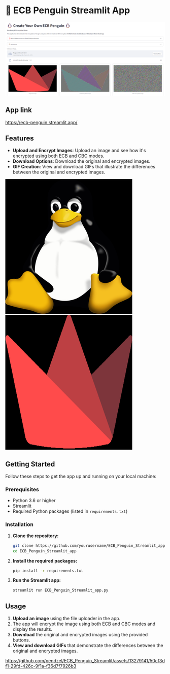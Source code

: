 
# 🐧 ECB Penguin Streamlit App

<img src="https://github.com/pendzel/ECB_Penguin_Streamlit/blob/main/Images/Screenshot.png" >

## App link
https://ecb-penguin.streamlit.app/

## Features

- **Upload and Encrypt Images**: Upload an image and see how it's encrypted using both ECB and CBC modes.
- **Download Options**: Download the original and encrypted images.
- **GIF Creation**: View and download GIFs that illustrate the differences between the original and encrypted images.

<img src="https://github.com/pendzel/ECB_Penguin_Streamlit/blob/main/Images/original_ecb.gif" width="400" height="424"> <img src="https://github.com/pendzel/ECB_Penguin_Streamlit/blob/main/Images/streamlitlogo.gif" width="400" height="424">

## Getting Started

Follow these steps to get the app up and running on your local machine:

### Prerequisites

- Python 3.6 or higher
- Streamlit
- Required Python packages (listed in `requirements.txt`)

### Installation

1. **Clone the repository:**
    ```sh
    git clone https://github.com/yourusername/ECB_Penguin_Streamlit_app.git
    cd ECB_Penguin_Streamlit_app
    ```

2. **Install the required packages:**
    ```sh
    pip install -r requirements.txt
    ```

3. **Run the Streamlit app:**
    ```sh
    streamlit run ECB_Penguin_Streamlit_app.py
    ```

## Usage

1. **Upload an image** using the file uploader in the app.
2. The app will encrypt the image using both ECB and CBC modes and display the results.
3. **Download** the original and encrypted images using the provided buttons.
4. **View and download GIFs** that demonstrate the differences between the original and encrypted images.



https://github.com/pendzel/ECB_Penguin_Streamlit/assets/13279141/50cf3df1-29fd-426c-9f1a-f36d7f7926b3

